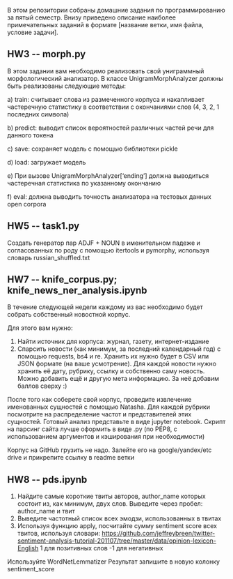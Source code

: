 В этом репозитории собраны домашние задания по программированию за пятый семестр. Внизу приведено описание наиболее примечательных заданий в формате [название ветки, имя файла, условие задачи].

## HW3 -- morph.py

В этом задании вам необходимо реализовать свой униграммный морфологический анализатор. В классе UnigramMorphAnalyzer должны быть реализованы следующие методы:

 a) train: считывает слова из размеченного корпуса и накапливает частеречную статистику в соответствии с  окончаниями слов (4, 3, 2, 1 последних символа)

 b) predict: выводит список вероятностей различных частей речи для данного токена 
 
 c) save: сохраняет модель с помощью библиотеки pickle

 d) load: загружает модель
 
 e) При вызове  UnigramMorphAnalyzer[‘ending’] должна выводиться частеречная статистика по указанному окончанию
 
 f) eval: должна выводить точность анализатора на тестовых данных open corpora
 
 
## HW5 -- task1.py
Создать генератор пар ADJF + NOUN в именительном падеже и согласованных по роду с помощью itertools и pymorphy, используя словарь russian_shuffled.txt


## HW7 -- knife_corpus.py; knife_news_ner_analysis.ipynb
В течение следующей недели каждому из вас необходимо будет собрать собственный новостной корпус.

Для этого вам нужно:

1) Найти источник для корпуса: журнал, газету, интернет-издание
2) Спарсить новости (как минимум, за последний календарный год) с помощью requests, bs4 и re. Хранить их нужно будет в CSV или JSON формате (на ваше усмотрение). Для каждой новости нужно хранить её дату, рубрику, ссылку и собственно саму новость. Можно добавить ещё и другую мета информацию. За неё добавим баллов сверху :)

После того как соберете свой корпус, проведите извлечение именованных сущностей с помощью Natasha. Для каждой рубрики посмотрите на распределение частот и представителей этих сущностей.
Готовый анализ представьте в виде jupyter notebook. Скрипт на парсинг сайта лучше оформить в виде .py (по PEP8, с использованием аргументов и кэширования при необходимости)

Корпус на GitHub грузить не надо. Залейте его на google/yandex/etc drive и прикрепите ссылку в readme ветки


## HW8 -- pds.ipynb
1) Найдите самые короткие твиты авторов, author_name которых состоит из, как минимум, двух слов. Выведите через пробел: author_name и твит
2) Выведите частотный список всех эмодзи, использованных в твитах
3) Используя функцию apply, посчитайте сумму sentiment score всех твитов, используя словари: https://github.com/jeffreybreen/twitter-sentiment-analysis-tutorial-201107/tree/master/data/opinion-lexicon-English
    1 для позитивных слов
    -1 для негативных

Используйте WordNetLemmatizer
Результат запишите в новую колонку sentiment_score
